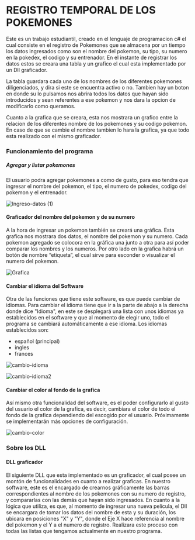 # REGISTRO TEMPORAL DE LOS POKEMONES

Este es un trabajo estudiantil, creado en el lenguaje de programacion c# el cual consiste en el registro de Pokemones que se almacena por un tiempo los datos ingresados como son el nombre del pokemon, su tipo, su numero en la pokedex, el codigo y su entrenador. En el instante de registrar los datos estos se creara una tabla y un grafico el cual esta implementado por un Dll graficador.

La tabla guardara cada uno de los nombres de los diferentes pokemones diligenciados, y dira si este se encuentra activo o no. Tambien hay un boton en donde su lo pulsamos nos abrira todos los datos que hayan sido introducidos y sean referentes a ese pokemon y nos dara la opcion de modificarlo como queramos.

Cuanto a la grafica que se creara, esta nos mostrara un grafico entre la relacion de los diferentes nombre de los pokemones y su codigo pokemon. En caso de que se cambie el nombre tambien lo hara la grafica, ya que todo esta realizado con el mismo graficador.



### Funcionamiento del programa
##### Agregar y listar pokemones

El usuario podra agregar pokemones a como de gusto, para eso tendra que ingresar el nombre del pokemon, el tipo, el numero de pokedex, codigo del pokemon y el entrenador.
 
![Ingreso-datos (1)](https://user-images.githubusercontent.com/61460280/81875779-ae22ff80-9546-11ea-8ecd-3956fa7523ab.gif)

 
 #### Graficador del nombre del pokemon y de su numero
 
 A la hora de ingresar un pokemon también se creará una gráfica. Esta grafica nos mostrara dos datos, el nombre del pokemon y su numero. Cada pokemon agregado se colocora en la gráfica una junto a otra para así poder comparar los nombres y los numeros. Por otro lado en la grafica habrá un botón de nombre “etiqueta”, el cual sirve para esconder o visualizar el numero del pokemon.
 
![Grafica](https://user-images.githubusercontent.com/61460280/81875970-30abbf00-9547-11ea-85eb-656967d65995.gif)

 
#### Cambiar el idioma del Software 

Otra de las funciones que tiene este software, es que puede cambiar de idiomas. Para cambiar el idioma tiene que ir a la parte de abajo a la derecha donde dice "Idioma", en este se desplegará una lista con unos idiomas ya establecidos en el software y que al momento de elegir uno, todo el programa se cambiará automáticamente a ese idioma.
Los idiomas establecidos son:
* español (principal)
* ingles
* frances

![cambio-idioma](https://user-images.githubusercontent.com/61460280/81876189-ae6fca80-9547-11ea-812d-031a4ec0418c.gif)


![cambio-idioma2](https://user-images.githubusercontent.com/61460280/81876234-c9423f00-9547-11ea-8d85-e3663f37d89b.gif)


#### Cambiar el color al fondo de la grafica

Así mismo otra funcionalidad del software, es el poder configurarlo al gusto del usuario el color de la grafica, es decir, cambiara el color de todo el fondo de la grafica dependiendo del escogido por el usuario. Próximamente se implementarán más opciones de configuración.

![cambio-color](https://user-images.githubusercontent.com/61460280/81876396-2a6a1280-9548-11ea-9ae6-6d2c489c7100.gif)

### Sobre los DLL
#### DLL graficador

El siguiente DLL que esta implementado es un graficador, el cual posee un montón de funcionalidades en cuanto a realizar graficas. En nuestro software, este es el encargado de crearnos gráficamente las barras correspondientes al nombre de los pokemones con su numero de registro, y compararlas con las demás que hayan sido ingresados. En cuanto a la lógica que utiliza, es que, al momento de ingresar una nueva película, el Dll se encargara de tomar los datos del nombre de esta y su duración, los ubicara en posiciones "X" y "Y", donde el Eje X hace referencia al nombre del pokemon y el Y a el numero de registro. Realizara este proceso con todas las listas que tengamos actualmente en nuestro programa.




